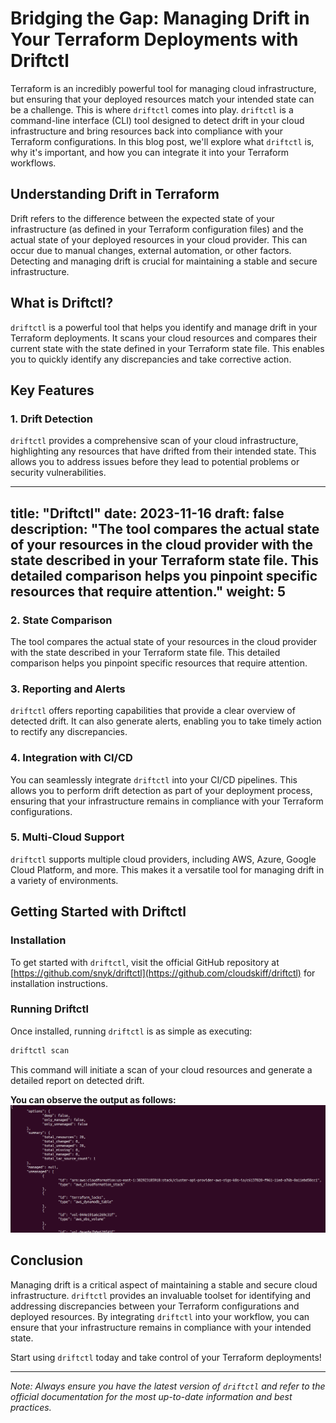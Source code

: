 # Bridging the Gap: Managing Drift in Your Terraform Deployments with Driftctl

Terraform is an incredibly powerful tool for managing cloud infrastructure, but ensuring that your deployed resources match your intended state can be a challenge. This is where `driftctl` comes into play. `driftctl` is a command-line interface (CLI) tool designed to detect drift in your cloud infrastructure and bring resources back into compliance with your Terraform configurations. In this blog post, we'll explore what `driftctl` is, why it's important, and how you can integrate it into your Terraform workflows.

## Understanding Drift in Terraform

Drift refers to the difference between the expected state of your infrastructure (as defined in your Terraform configuration files) and the actual state of your deployed resources in your cloud provider. This can occur due to manual changes, external automation, or other factors. Detecting and managing drift is crucial for maintaining a stable and secure infrastructure.

## What is Driftctl?

`driftctl` is a powerful tool that helps you identify and manage drift in your Terraform deployments. It scans your cloud resources and compares their current state with the state defined in your Terraform state file. This enables you to quickly identify any discrepancies and take corrective action.

## Key Features

### 1. Drift Detection

`driftctl` provides a comprehensive scan of your cloud infrastructure, highlighting any resources that have drifted from their intended state. This allows you to address issues before they lead to potential problems or security vulnerabilities.

---
title: "Driftctl"
date: 2023-11-16
draft: false
description: "The tool compares the actual state of your resources in the cloud provider with the state described in your Terraform state file. This detailed comparison helps you pinpoint specific resources that require attention."
weight: 5
---

### 2. State Comparison

The tool compares the actual state of your resources in the cloud provider with the state described in your Terraform state file. This detailed comparison helps you pinpoint specific resources that require attention.

### 3. Reporting and Alerts

`driftctl` offers reporting capabilities that provide a clear overview of detected drift. It can also generate alerts, enabling you to take timely action to rectify any discrepancies.

### 4. Integration with CI/CD

You can seamlessly integrate `driftctl` into your CI/CD pipelines. This allows you to perform drift detection as part of your deployment process, ensuring that your infrastructure remains in compliance with your Terraform configurations.

### 5. Multi-Cloud Support

`driftctl` supports multiple cloud providers, including AWS, Azure, Google Cloud Platform, and more. This makes it a versatile tool for managing drift in a variety of environments.

## Getting Started with Driftctl

### Installation

To get started with `driftctl`, visit the official GitHub repository at [https://github.com/snyk/driftctl](https://github.com/cloudskiff/driftctl) for installation instructions.

### Running Driftctl

Once installed, running `driftctl` is as simple as executing:

```bash
driftctl scan
```

This command will initiate a scan of your cloud resources and generate a detailed report on detected drift.

**You can observe the output as follows:**
![alt text](./images/driftctl-scan.png)
## Conclusion

Managing drift is a critical aspect of maintaining a stable and secure cloud infrastructure. `driftctl` provides an invaluable toolset for identifying and addressing discrepancies between your Terraform configurations and deployed resources. By integrating `driftctl` into your workflow, you can ensure that your infrastructure remains in compliance with your intended state.

Start using `driftctl` today and take control of your Terraform deployments!

---

*Note: Always ensure you have the latest version of `driftctl` and refer to the official documentation for the most up-to-date information and best practices.*
